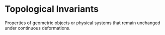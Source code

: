 # Topological Invariants

Properties of geometric objects or physical systems that remain unchanged under continuous deformations.